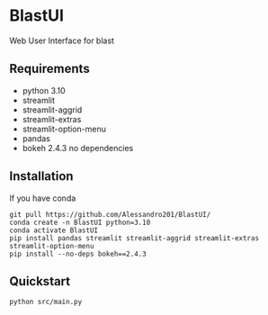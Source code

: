 # BlastUI
Web User Interface for blast

## Requirements
- python 3.10
- streamlit
- streamlit-aggrid
- streamlit-extras
- streamlit-option-menu
- pandas
- bokeh 2.4.3 no dependencies

## Installation
If you have conda
```
git pull https://github.com/Alessandro201/BlastUI/
conda create -n BlastUI python=3.10
conda activate BlastUI
pip install pandas streamlit streamlit-aggrid streamlit-extras streamlit-option-menu
pip install --no-deps bokeh==2.4.3

```

## Quickstart
```
python src/main.py
```
